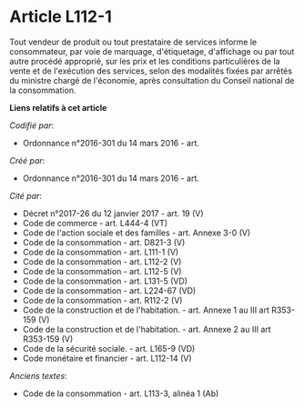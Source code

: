 # Article L112-1

Tout vendeur de produit ou tout prestataire de services informe le consommateur, par voie de marquage, d'étiquetage,
d'affichage ou par tout autre procédé approprié, sur les prix et les conditions particulières de la vente et de l'exécution
des services, selon des modalités fixées par arrêtés du ministre chargé de l'économie, après consultation du Conseil national
de la consommation.

**Liens relatifs à cet article**

_Codifié par_:

  - Ordonnance n°2016-301 du 14 mars 2016 - art.

_Créé par_:

  - Ordonnance n°2016-301 du 14 mars 2016 - art.

_Cité par_:

  - Décret n°2017-26 du 12 janvier 2017 - art. 19 (V)
  - Code de commerce - art. L444-4 (VT)
  - Code de l'action sociale et des familles - art. Annexe 3-0 (V)
  - Code de la consommation - art. D821-3 (V)
  - Code de la consommation - art. L111-1 (V)
  - Code de la consommation - art. L112-2 (V)
  - Code de la consommation - art. L112-5 (V)
  - Code de la consommation - art. L131-5 (VD)
  - Code de la consommation - art. L224-67 (VD)
  - Code de la consommation - art. R112-2 (V)
  - Code de la construction et de l'habitation. - art. Annexe 1 au III art R353-159 (V)
  - Code de la construction et de l'habitation. - art. Annexe 2 au III art R353-159 (V)
  - Code de la sécurité sociale. - art. L165-9 (VD)
  - Code monétaire et financier - art. L112-14 (V)

_Anciens textes_:

  - Code de la consommation - art. L113-3, alinéa 1 (Ab)
